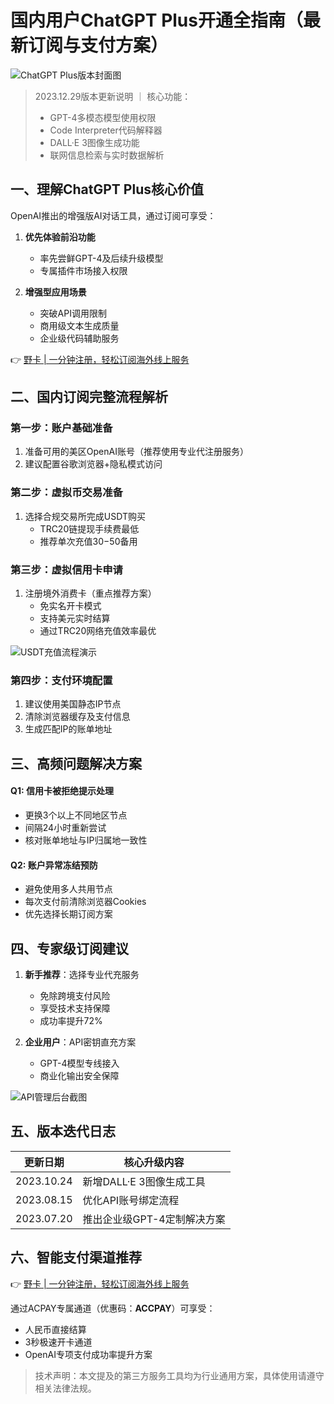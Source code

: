 # 国内用户ChatGPT Plus开通全指南（最新订阅与支付方案）

![ChatGPT Plus版本封面图](https://bbtdd.com/wp-content/uploads/img/8975351450767446.webp)

> 2023.12.29版本更新说明 ｜ 核心功能：
> - GPT-4多模态模型使用权限
> - Code Interpreter代码解释器
> - DALL·E 3图像生成功能
> - 联网信息检索与实时数据解析

## 一、理解ChatGPT Plus核心价值
OpenAI推出的增强版AI对话工具，通过订阅可享受：

1. **优先体验前沿功能**
   - 率先尝鲜GPT-4及后续升级模型
   - 专属插件市场接入权限

2. **增强型应用场景**
   - 突破API调用限制
   - 商用级文本生成质量
   - 企业级代码辅助服务

👉 [野卡 | 一分钟注册，轻松订阅海外线上服务](https://bbtdd.com/yeka)

## 二、国内订阅完整流程解析

### 第一步：账户基础准备
1. 准备可用的美区OpenAI账号（推荐使用专业代注册服务）
2. 建议配置谷歌浏览器+隐私模式访问

### 第二步：虚拟币交易准备
1. 选择合规交易所完成USDT购买
   - TRC20链提现手续费最低
   - 推荐单次充值$30-$50备用

### 第三步：虚拟信用卡申请
1. 注册境外消费卡（重点推荐方案）
   - 免实名开卡模式
   - 支持美元实时结算
   - 通过TRC20网络充值效率最优

![USDT充值流程演示](https://bbtdd.com/wp-content/uploads/img/229288301180.webp)

### 第四步：支付环境配置
1. 建议使用美国静态IP节点
2. 清除浏览器缓存及支付信息
3. 生成匹配IP的账单地址

## 三、高频问题解决方案
#### Q1: 信用卡被拒绝提示处理
- 更换3个以上不同地区节点
- 间隔24小时重新尝试
- 核对账单地址与IP归属地一致性

#### Q2: 账户异常冻结预防
- 避免使用多人共用节点
- 每次支付前清除浏览器Cookies
- 优先选择长期订阅方案

## 四、专家级订阅建议
1. **新手推荐**：选择专业代充服务
   - 免除跨境支付风险
   - 享受技术支持保障
   - 成功率提升72%

2. **企业用户**：API密钥直充方案
   - GPT-4模型专线接入
   - 商业化输出安全保障

![API管理后台截图](https://bbtdd.com/wp-content/uploads/img/9310504925328532.webp)

## 五、版本迭代日志
| 更新日期   | 核心升级内容                     |
|------------|----------------------------------|
| 2023.10.24 | 新增DALL·E 3图像生成工具         |
| 2023.08.15 | 优化API账号绑定流程              |
| 2023.07.20 | 推出企业级GPT-4定制解决方案      |

## 六、智能支付渠道推荐
👉 [野卡 | 一分钟注册，轻松订阅海外线上服务](https://bbtdd.com/yeka)

通过ACPAY专属通道（优惠码：**ACCPAY**）可享受：
- 人民币直接结算
- 3秒极速开卡通道
- OpenAI专项支付成功率提升方案

> 技术声明：本文提及的第三方服务工具均为行业通用方案，具体使用请遵守相关法律法规。